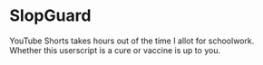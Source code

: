 # SlopGuard

YouTube Shorts takes hours out of the time I allot for schoolwork.\
Whether this userscript is a cure or vaccine is up to you.